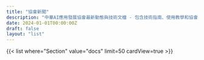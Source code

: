 ```yaml
---
title: "協會新聞"
description: "中華AI應用發展協會最新動態與技術文檔 - 包含技術指南、使用教學和協會相關資訊"
date: 2024-01-01T00:00:00Z
draft: false
layout: "list"
---
```


{{< list where="Section" value="docs" limit=50 cardView=true >}}